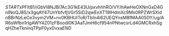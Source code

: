 $START$xPFItB1/iGbVI8NJBl7Ac3G1kE43U/pxvhhhRO/VY/hAwHeOXNnGxD4GnINoQJ8S/x3gqAY47UnYbfvfjVGr5SiD2qwEnXT19IHdmXc9Mx0RPZWrSXidnBBrNzLeCe3vym2VM+nv0KBHUlToR/Tbln4i62UEQYnsM8fMAA05DY/ug/AR6sWfbn1rIgAWY4Z01zFBoodl0K3AaTJmH6cf954nPNtwcsrLd4GMCRxhSgqHZheTkninqTPpF0yxDvxa$END$